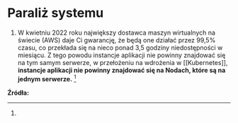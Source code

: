 # Paraliż systemu
1. W kwietniu 2022 roku największy dostawca maszyn wirtualnych na świecie (AWS) daje Ci gwarancję, że będą one działać przez 99,5% czasu, co przekłada się na nieco ponad 3,5 godziny niedostępności w miesiącu. Z tego powodu instancje aplikacji nie powinny znajdować się na tym samym serwerze, w przełożeniu na wdrożenia w [[Kubernetes]], **instancje aplikacji nie powinny znajdować się na Nodach, które są na jednym serwerze.** [^1]


**Źródła:**
[^1]: 

